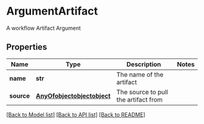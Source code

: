 # ArgumentArtifact

A workflow Artifact Argument
## Properties
Name | Type | Description | Notes
------------ | ------------- | ------------- | -------------
**name** | **str** | The name of the artifact | 
**source** | [**AnyOfobjectobjectobject**](AnyOfobjectobjectobject.md) | The source to pull the artifact from | 

[[Back to Model list]](../README.md#documentation-for-models) [[Back to API list]](../README.md#documentation-for-api-endpoints) [[Back to README]](../README.md)


